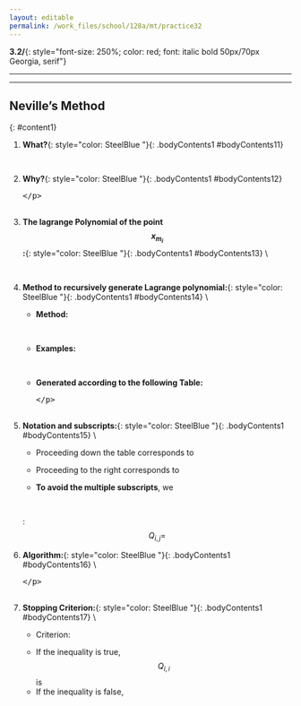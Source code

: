 ```yaml
---
layout: editable
permalink: /work_files/school/128a/mt/practice32
---
```


**3.2/**{: style="font-size: 250%; color: red; font: italic bold 50px/70px Georgia, serif"} 

____________________
***

## Neville’s Method
{: #content1}

1. **What?**{: style="color: SteelBlue  "}{: .bodyContents1 #bodyContents11} 
    <xmp>
    </xmp>

2. **Why?**{: style="color: SteelBlue  "}{: .bodyContents1 #bodyContents12} 
    <xmp>

    </xmp>

3. **The lagrange Polynomial of the point $$x_{m_i}$$:**{: style="color: SteelBlue  "}{: .bodyContents1 #bodyContents13} \\
    <xmp>
    </xmp>
4. **Method to recursively generate Lagrange polynomial:**{: style="color: SteelBlue  "}{: .bodyContents1 #bodyContents14} \\
    * **Method:**  
        <xmp>
        </xmp>
    * **Examples:**
        <xmp>
        </xmp>
    * **Generated according to the following Table:**
        <xmp>

        </xmp>

5. **Notation and subscripts:**{: style="color: SteelBlue  "}{: .bodyContents1 #bodyContents15} \\
    * Proceeding down the table corresponds to  

    * Proceeding to the right corresponds to  

    * **To avoid the multiple subscripts**, we 
        <xmp>
        </xmp>  

    :   $$Q_{i,j} = $$
6. **Algorithm:**{: style="color: SteelBlue  "}{: .bodyContents1 #bodyContents16} \\
    <xmp>


    </xmp>

7. **Stopping Criterion:**{: style="color: SteelBlue  "}{: .bodyContents1 #bodyContents17} \\
    * Criterion:  
        <xmp></xmp>
    * If the inequality is true, $$Q_{i,i}$$ is  
    * If the inequality is false, 